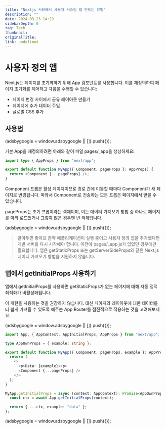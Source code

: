```yaml
---
title: "Nextjs 사용해서 사용자 커스텀 앱 만드는 방법"
description: ""
date: 2024-03-23 14:29
sidebarDepth: 0
tag: Tech
thumbnail:
originalTitle:
link: undefined
---
```


# 사용자 정의 앱

Next.js는 페이지를 초기화하기 위해 App 컴포넌트를 사용합니다. 이를 재정의하여 페이지 초기화를 제어하고 다음을 수행할 수 있습니다:

- 페이지 변경 사이에서 공유 레이아웃 만들기
- 페이지에 추가 데이터 주입
- 글로벌 CSS 추가

## 사용법

<!-- ui-log 수평형 -->

<ins class="adsbygoogle"
      style="display:block"
      data-ad-client="ca-pub-4877378276818686"
      data-ad-slot="9743150776"
      data-ad-format="auto"
      data-full-width-responsive="true"></ins>
<component is="script">
(adsbygoogle = window.adsbygoogle || []).push({});
</component>

기본 App을 재정의하려면 아래와 같이 파일 pages/\_app을 생성하세요:

```typescript
import type { AppProps } from "next/app";

export default function MyApp({ Component, pageProps }: AppProps) {
  return <Component {...pageProps} />;
}
```

Component 프롭은 활성 페이지이므로 경로 간에 이동할 때마다 Component가 새 페이지로 변경됩니다. 따라서 Component로 전송하는 모든 프롭은 페이지에서 받을 수 있습니다.

pageProps는 초기 프롭이라는 객체이며, 이는 데이터 가져오기 방법 중 하나로 페이지를 미리 로드했거나 그렇지 않은 경우엔 빈 객체입니다.

<!-- ui-log 수평형 -->

<ins class="adsbygoogle"
      style="display:block"
      data-ad-client="ca-pub-4877378276818686"
      data-ad-slot="9743150776"
      data-ad-format="auto"
      data-full-width-responsive="true"></ins>
<component is="script">
(adsbygoogle = window.adsbygoogle || []).push({});
</component>

> 알아두면 좋아요
> 만약 애플리케이션이 실행 중이고 사용자 정의 앱을 추가했다면 개발 서버를 다시 시작해야 합니다. 이전에 pages/\_app.js가 없었던 경우에만 필요합니다.
> 앱은 getStaticProps 또는 getServerSideProps와 같은 Next.js 데이터 가져오기 방법을 지원하지 않습니다.

## 앱에서 getInitialProps 사용하기

앱에서 getInitialProps를 사용하면 getStaticProps가 없는 페이지에 대해 자동 정적 최적화가 비활성화됩니다.

이 패턴을 사용하는 것을 권장하지 않습니다. 대신 페이지와 레이아웃에 대한 데이터를 더 쉽게 가져올 수 있도록 해주는 App Router를 점진적으로 적용하는 것을 고려해보세요.

<!-- ui-log 수평형 -->

<ins class="adsbygoogle"
      style="display:block"
      data-ad-client="ca-pub-4877378276818686"
      data-ad-slot="9743150776"
      data-ad-format="auto"
      data-full-width-responsive="true"></ins>
<component is="script">
(adsbygoogle = window.adsbygoogle || []).push({});
</component>

```typescript
import App, { AppContext, AppInitialProps, AppProps } from "next/app";

type AppOwnProps = { example: string };

export default function MyApp({ Component, pageProps, example }: AppProps & AppOwnProps) {
  return (
    <>
      <p>Data: {example}</p>
      <Component {...pageProps} />
    </>
  );
}

MyApp.getInitialProps = async (context: AppContext): Promise<AppOwnProps & AppInitialProps> => {
  const ctx = await App.getInitialProps(context);

  return { ...ctx, example: "data" };
};
```

<!-- ui-log 수평형 -->

<ins class="adsbygoogle"
      style="display:block"
      data-ad-client="ca-pub-4877378276818686"
      data-ad-slot="9743150776"
      data-ad-format="auto"
      data-full-width-responsive="true"></ins>
<component is="script">
(adsbygoogle = window.adsbygoogle || []).push({});
</component>

